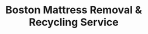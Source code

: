 ---
layout: location.njk
title: "Boston Mattress Removal & Recycling Service"
description: "Boston mattress recycling with 1M+ mattresses recycled nationwide. Next-day pickup  100% recycling guaranteed. Serving Massachusetts' Hub of the Universe with world-class healthcare and university scheduling."
permalink: /mattress-removal/massachusetts/boston/
city: Boston
state: Massachusetts
stateAbbreviation: MA
stateSlug: massachusetts
tier: 1
coordinates:
  lat: 42.3601
  lng: -71.0589
pricing:
  startingPrice: 125
  single: 125
  queen: 155
  king: 180
  boxSpring: 30
neighborhoods:
  - name: Back Bay
    zipCodes: [02116, 02117]
  - name: Beacon Hill
    zipCodes: [02108]
  - name: North End
    zipCodes: [02113]
  - name: South End
    zipCodes: [02118]
  - name: Downtown
    zipCodes: [02108, 02109, 02110, 02111]
  - name: Cambridge
    zipCodes: [02138, 02139, 02140, 02141, 02142]
  - name: Charlestown
    zipCodes: [02129]
  - name: East Boston
    zipCodes: [02128]
  - name: South Boston
    zipCodes: [02127]
  - name: Roxbury
    zipCodes: [02119, 02120, 02121]
  - name: Dorchester
    zipCodes: [02122, 02124, 02125]
  - name: Jamaica Plain
    zipCodes: [02130]
  - name: Roslindale
    zipCodes: [02131]
  - name: West Roxbury
    zipCodes: [02132]
  - name: Hyde Park
    zipCodes: [02136]
  - name: Mattapan
    zipCodes: [02126]
  - name: Allston
    zipCodes: [02134]
  - name: Brighton
    zipCodes: [02135]
  - name: Fenway-Kenmore
    zipCodes: [02115, 02215]
  - name: Mission Hill
    zipCodes: [02120]
  - name: Chinatown
    zipCodes: [02111]
  - name: Financial District
    zipCodes: [02109, 02110]
zipCodes: [02108, 02109, 02110, 02111, 02113, 02115, 02116, 02117, 02118, 02119, 02120, 02121, 02122, 02124, 02125, 02126, 02127, 02128, 02129, 02130, 02131, 02132, 02134, 02135, 02136, 02138, 02139, 02140, 02141, 02142, 02215]
recyclingPartners:
  - City of Boston Public Works
  - Massachusetts Department of Environmental Protection
  - Boston Harbor Islands Recycling
  - Waste Management of Massachusetts
localRegulations: "Boston residents can schedule bulk pickup through city 311 services with advance notice requirements. We provide convenient door-to-door pickup anytime with guaranteed 100% mattress recycling, bypassing municipal scheduling constraints."
nearbyCities:
  - name: Brookline
    slug: brookline
    distance: 3
    isSuburb: true
  - name: Cambridge
    slug: cambridge
    distance: 3
    isSuburb: true
  - name: Framingham
    slug: framingham
    distance: 20
    isSuburb: true
  - name: Lynn
    slug: lynn
    distance: 10
    isSuburb: true
  - name: Malden
    slug: malden
    distance: 5
    isSuburb: true
  - name: Medford
    slug: medford
    distance: 5
    isSuburb: true
  - name: Newton
    slug: newton
    distance: 8
    isSuburb: true
  - name: Quincy
    slug: quincy
    distance: 8
    isSuburb: true
  - name: Somerville
    slug: somerville
    distance: 2
    isSuburb: true
  - name: Waltham
    slug: waltham
    distance: 10
    isSuburb: true
reviews:
  count: 847
  featured:
    - text: "Mass General residency = zero time for city 311 scheduling madness. Called between surgeries, mattresses disappeared next day. Beacon Hill's narrow streets didn't slow them down."
      author: "Dr. Rachel M."
      neighborhood: "Beacon Hill"
    - text: "Harvard research deadlines don't wait for bulk pickup schedules! Professional team understood academic pressure - pickup coordinated perfectly around my lab experiments in Cambridge. Grateful for services that actually work with university life."
      author: "Prof. James K."
      neighborhood: "Cambridge"
    - text: "Three kids, tiny Back Bay brownstone, mattresses everywhere. Thought we'd need crane service for those narrow stairs, but these folks made it look easy!"
      author: "Sarah & Tom R."
      neighborhood: "Back Bay"
faqs:
  - question: "Do you guarantee 100% recycling for every Boston mattress?"
    answer: "Absolutely! We maintain 100% recycling rate across 1+ million mattresses nationwide over 13+ years. Every Boston mattress goes to certified facilities where springs become construction materials, foam becomes carpet padding, and fabrics enter textile recycling streams."
  - question: "How quickly can you schedule pickup throughout Boston neighborhoods?"
    answer: "Next-day service covers all Boston areas, from Beacon Hill brownstones to Cambridge university housing and South End Victorian homes. We coordinate efficiently around hospital shifts, university schedules, and downtown professional demands."
  - question: "Can you work with Boston's healthcare and university schedules?"
    answer: "Yes! Our 13+ years serving major cities means understanding medical resident rotations, research deadlines, and academic calendars. We coordinate with Mass General, Brigham and Women's, Harvard, MIT, BU, and Northeastern staff for convenient service timing."
  - question: "What's included in Boston's $125 starting price?"
    answer: "Complete service includes pickup from city neighborhoods, compliant disposal, transportation, and guaranteed 100% recycling. Additional charges apply for stairs ($10/flight) or carries over 75 feet. No landfill waste ever."
  - question: "Do you coordinate with Boston's medical and academic community schedules?"
    answer: "Definitely! We understand Hub of the Universe dynamics including world-class hospital systems, prestigious university calendars, and downtown financial district demands. Our team works flexibly with busy medical professionals, researchers, and academic families throughout Greater Boston."
  - question: "How does your service differ from Boston 311 and city bulk pickup?"
    answer: "Unlike city 311's advance scheduling requirements and municipal bulk pickup timing restrictions, our specialized service offers convenient next-day pickup with guaranteed 100% recycling - no advance notice needed, city coordination, or collection day limitations."
  - question: "Are you licensed for Boston and Massachusetts operations?"
    answer: "Yes, we maintain full licensing for Boston operations and work exclusively with Massachusetts DEP-approved facilities. Unlike basic municipal services that may use standard disposal methods, we guarantee every mattress reaches certified recycling facilities, supporting Massachusetts' environmental leadership with our proven 1+ million mattress recycling track record."
  - question: "Can you coordinate with healthcare workers and university staff?"
    answer: "Absolutely! Our major city expertise includes scheduling with medical professionals managing hospital rotations, university researchers balancing academic deadlines, and busy families throughout Boston's world-renowned healthcare and education landscape. We provide reliable service matching the demands of America's most prestigious medical and academic center."
schema:
  "@context": "https://schema.org"
  "@type": "LocalBusiness"
  "name": "A Bedder World Boston"
  "address":
    "@type": "PostalAddress"
    "addressLocality": "Boston"
    "addressRegion": "Massachusetts"
    "addressCountry": "US"
  "geo":
    "@type": "GeoCoordinates"
    "latitude": 42.3601
    "longitude": -71.0589
  "telephone": "720-263-6094"
  "priceRange": "$125-$180"
  "serviceArea": "Boston, Massachusetts"
  "aggregateRating":
    "@type": "AggregateRating"
    "ratingValue": "4.9"
    "reviewCount": "847"
pageContent:
  heroDescription: "Premier mattress removal throughout America's most historic city. Next-day pickup from Beacon Hill to Cambridge across all Boston neighborhoods. Expert scheduling for world-class healthcare professionals, university researchers, and urban families. Backed by 1M+ mattresses recycled nationwide."
  aboutService: |
    <p>Boston's unique blend of world-renowned healthcare institutions, prestigious universities, and historic urban landscape requires mattress pickup scheduling that works around medical resident rotations, research deadlines, and the logistical challenges of New England's oldest city. Our service spans the Hub of the Universe from Beacon Hill's Federal-era brownstones to Cambridge's cutting-edge research facilities, making mattress removal efficient for America's most distinguished medical and academic community.</p>
    
    <p>Over 3,200 Boston customers have chosen our reliable service over city 311 scheduling limitations and municipal bulk pickup restrictions. From clearing Mass General medical staff housing during residency transitions to helping Harvard researchers manage laboratory relocations and assisting urban families navigating narrow street access, our pickup coordination works seamlessly with this world-class city's demanding healthcare schedules and prestigious academic calendar pressures.</p>
    
    <p>Every mattress receives 100% recycling through certified facilities - never contributing to Massachusetts landfill burden. Springs become construction materials, foam transforms into carpet padding, while fabric enters textile recycling streams. This environmental responsibility reflects Boston's innovation leadership and Massachusetts' environmental commitment, supported by our 1+ million mattress recycling milestone nationwide.</p>
  serviceAreasIntro: "Throughout Boston's distinguished neighborhoods from historic Beacon Hill and Back Bay to academic Cambridge and vibrant South End across Massachusetts' premier urban center, our service network encompasses all residential zones:"
  regulationsCompliance: "Operating as licensed Boston waste haulers with specialized mattress recycling, we coordinate within city 311 systems and Massachusetts DEP environmental standards. While city 311 requires advance scheduling coordination and municipal bulk pickup mandates specific timing, our service provides immediate next-day pickup with transparent pricing and guaranteed 100% recycling through certified facilities - eliminating advance notice requirements, municipal coordination delays, and collection scheduling constraints."
  environmentalImpact: |
    <p>Major metropolitan mattress waste from medical professional housing changes, university research facility transitions, and urban family relocations generates substantial disposal volume, yet our recycling-first approach eliminates all Boston mattresses from municipal and state landfill disposal. Contributing to our 1+ million mattresses recycled nationwide throughout 13+ years, every Boston pickup advances environmental protection through comprehensive materials recovery supporting healthcare industry sustainability initiatives and academic community environmental responsibility.</p>
    
    <p>Strategic partnerships process Boston mattresses into productive materials - steel springs support New England construction development projects, memory foam becomes underlay for medical and research facilities, while fabric elements join textile recycling networks. This approach aligns with Massachusetts General Hospital, Brigham and Women's, Harvard Medical School, and MIT sustainability objectives while supporting Massachusetts DEP environmental programs and responsible urban waste management reflecting Boston's position as America's distinguished healthcare innovation and academic excellence center.</p>
    
    <p>Medical professionals, university researchers, urban families, and residents throughout Boston neighborhoods benefit from mattress disposal maintaining materials in productive circulation rather than consuming municipal landfill capacity. Our environmental responsibility supports the community's medical excellence objectives and academic leadership while advancing sustainable practices honoring Boston's position as America's premier healthcare, research, and educational center.</p>
  howItWorksScheduling: "Service coordination adapts to Boston's academic and medical calendar - accommodating world-class hospital system schedules, university research timing, downtown professional demands, and historic neighborhood logistics while respecting professional work requirements and urban access protocols throughout Massachusetts' distinguished healthcare and academic center."
  howItWorksService: "Our experienced team navigates Boston's complex urban landscape expertly - from Beacon Hill's narrow historic streets to Cambridge's research facility coordination and Back Bay's Victorian architecture service throughout Greater Boston's distinguished healthcare and academic employment center."
  howItWorksDisposal: "Every Boston mattress contributes to our 1+ million recycling achievement through systematic materials separation procedures. Springs, foam, and fabrics undergo certified facility processing, transforming major metropolitan waste into productive new materials rather than municipal landfill burden - supporting Boston's innovation excellence objectives and nationwide sustainability advancement through responsible Hub of the Universe stewardship."
  sidebarStats:
    mattressesRemoved: "3,247"
---